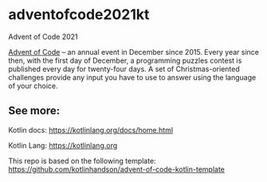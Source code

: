 # adventofcode2021kt

Advent of Code 2021

[Advent of Code][aoc] – an annual event in December since 2015.
Every year since then, with the first day of December, a programming puzzles contest is published every day for twenty-four days.
A set of Christmas-oriented challenges provide any input you have to use to answer using the language of your choice.


## See more: 
Kotlin docs: https://kotlinlang.org/docs/home.html

Kotlin Lang: https://kotlinlang.org



This repo is based on the following template:
https://github.com/kotlinhandson/advent-of-code-kotlin-template

[aoc]: https://adventofcode.com
